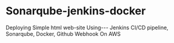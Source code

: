 # Sonarqube-jenkins-docker
Deploying  Simple html web-site Using--- Jenkins CI/CD pipeline, Sonarqube, Docker, Github Webhook On AWS

